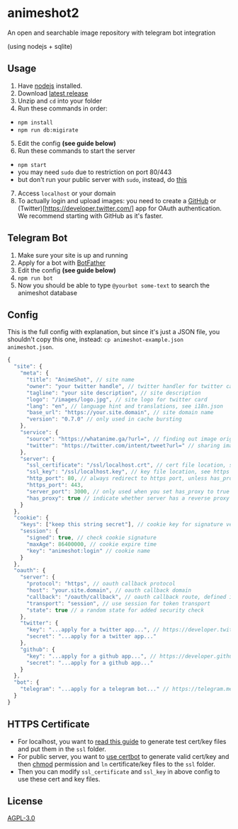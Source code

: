 
# animeshot2

An open and searchable image repository with telegram bot integration

(using nodejs + sqlite)

## Usage

1. Have [nodejs](https://nodejs.org/en/download/current/) installed.
2. Download [latest release](https://github.com/bitinn/animeshot2/releases)
3. Unzip and `cd` into your folder
4. Run these commands in order:
  - `npm install`
  - `npm run db:migirate`
5. Edit the config **(see guide below)**
6. Run these commands to start the server
  - `npm start`
  - you may need `sudo` due to restriction on port 80/443
  - but don't run your public server with `sudo`, instead, do [this](https://stackoverflow.com/questions/16573668/best-practices-when-running-node-js-with-port-80-ubuntu-linode)
7. Access `localhost` or your domain
8. To actually login and upload images: you need to create a [GitHub](https://developer.github.com/apps/building-oauth-apps/creating-an-oauth-app/) or (Twitter)[https://developer.twitter.com/] app for OAuth authentication. We recommend starting with GitHub as it's faster.

## Telegram Bot

1. Make sure your site is up and running
2. Apply for a bot with [BotFather](https://telegram.me/BotFather)
3. Edit the config **(see guide below)**
4. `npm run bot`
5. Now you should be able to type `@yourbot some-text` to search the animeshot database

## Config

This is the full config with explanation, but since it's just a JSON file, you shouldn't copy this one, instead: `cp animeshot-example.json animeshot.json`.

```javascript
{
  "site": {
    "meta": {
      "title": "AnimeShot", // site name
      "owner": "your twitter handle", // twitter handler for twitter card
      "tagline": "your site description", // site description
      "logo": "/images/logo.jpg", // site logo for twitter card
      "lang": "en", // language hint and translations, see i18n.json
      "base_url": "https://your.site.domain", // site domain name
      "version": "0.7.0" // only used in cache bursting
    },
    "service": {
      "source": "https://whatanime.ga/?url=", // finding out image origin
      "twitter": "https://twitter.com/intent/tweet?url=" // sharing image
    },
    "server": {
      "ssl_certificate": "/ssl/localhost.crt", // cert file location, see https guide below
      "ssl_key": "/ssl/localhost.key", // key file location, see https guide below
      "http_port": 80, // always redirect to https port, unless has_proxy is true
      "https_port": 443,
      "server_port": 3000, // only used when you set has_proxy to true
      "has_proxy": true // indicate whether server has a reverse proxy
    }
  },
  "cookie": {
    "keys": ["keep this string secret"], // cookie key for signature verification
    "session": {
      "signed": true, // check cookie signature
      "maxAge": 86400000, // cookie expire time
      "key": "animeshot:login" // cookie name
    }
  },
  "oauth": {
    "server": {
      "protocol": "https", // oauth callback protocol
      "host": "your.site.domain", // oauth callback domain
      "callback": "/oauth/callback", // oauth callback route, defined in routes.js
      "transport": "session", // use session for token transport
      "state": true // a random state for added security check
    },
    "twitter": {
      "key": "...apply for a twitter app...", // https://developer.twitter.com/
      "secret": "...apply for a twitter app..."
    },
    "github": {
      "key": "...apply for a github app...", // https://developer.github.com/
      "secret": "...apply for a github app..."
    }
  },
  "bot": {
    "telegram": "...apply for a telegram bot..." // https://telegram.me/BotFather
  }
}
```

## HTTPS Certificate

- For localhost, you want to [read this guide](https://letsencrypt.org/docs/certificates-for-localhost/) to generate test cert/key files and put them in the `ssl` folder.
- For public server, you want to [use certbot](https://certbot.eff.org/) to generate valid cert/key and then [chmod](https://github.com/certbot/certbot/issues/5257) permission and `ln` certificate/key files to the `ssl` folder.
- Then you can modify `ssl_certificate` and `ssl_key` in above config to use these cert and key files.

## License

[AGPL-3.0](https://github.com/bitinn/animeshot2/blob/master/LICENSE)
